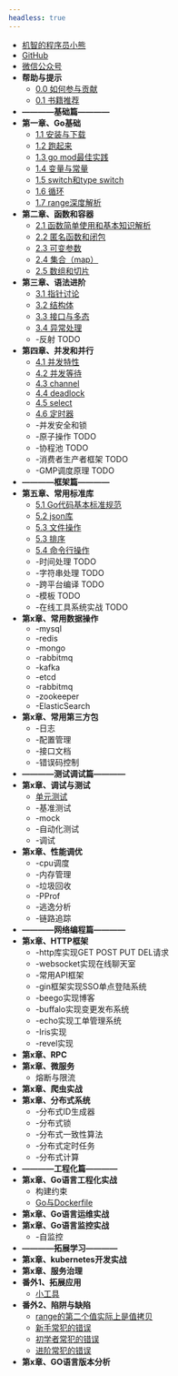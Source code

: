 ```yaml
---
headless: true
---
```


* [机智的程序员小熊](https://coding3min.com)
* [GitHub](https://github.com/minibear2333/)
* [微信公众号](qrcode.md)
* **帮助与提示**
    * [0.0 如何参与贡献](howToContribute.md)
    * [0.1 书籍推荐](books-share.md)
* **————基础篇————**
* **第一章、Go基础**
    * [1.1 安装与下载](1.base/1-1-install-download.md)
    * [1.2 跑起来](1.base/1-2-hello-world.md)
    * [1.3 go mod最佳实践](1.base/1-3-go-mod.md)
    * [1.4 变量与常量](1.base/1-4-variables.md)
    * [1.5 switch和type switch](1.base/1-5-switch和typeswitch.md)
    * [1.6 循环](1.base/1-6-for-range.md)
    * [1.7 range深度解析](1.base/1-7-range深度解析.md)
* **第二章、函数和容器**
    * [2.1 函数简单使用和基本知识解析](2.func-containers/2-1-func.md)
    * [2.2 匿名函数和闭包](2.func-containers/2-2-匿名函数和闭包.md)
    * [2.3 可变参数](2.func-containers/2-3-可变参数.md)
    * [2.4 集合（map）](2.func-containers/2-4-map.md)
    * [2.5 数组和切片](2.func-containers/2-5-数组和切片.md)
* **第三章、语法进阶**
    * [3.1 指针讨论](3.grammar-advancement/3-1-point.md)
    * [3.2 结构体](3.grammar-advancement/3-2-struct.md)
    * [3.3 接口与多态](3.grammar-advancement/3-3-接口与多态.md)
    * [3.4 异常处理](3.grammar-advancement/3-4-异常处理.md)
    * -反射 TODO
* **第四章、并发和并行**
    * [4.1 并发特性](4.concurrent/4-1-go语言中的并发特性.md)
    * [4.2 并发等待 ](4.concurrent/4-2-goroutine-wait.md)
    * [4.3 channel](4.concurrent/4-3-channel.md)
    * [4.4 deadlock](4.concurrent/4-4-deadlock.md)
    * [4.5 select](4.concurrent/4-5-select.md)
    * [4.6 定时器](4.concurrent/4-6-cron.md)
    * -并发安全和锁
    * -原子操作 TODO
    * -协程池 TODO
    * -消费者生产者框架 TODO
    * -GMP调度原理 TODO
* **————框架篇————**
* **第五章、常用标准库**
    * [5.1 Go代码基本标准规范](5.standard-library/5.1-Go代码基本标准规范.md)
    * [5.2 json库](5.standard-library/5.2-json.md)
    * [5.3 文件操作](5.standard-library/5.3-Go文件操作大全.md)
    * [5.3 排序](5.standard-library/切片排序sort包的使用.md)
    * [5.4 命令行操作](5.standard-library/flag包读取命令行配置.md)
    * -时间处理 TODO
    * -字符串处理 TODO
    * -跨平台编译 TODO
    * -模板 TODO
    * -在线工具系统实战 TODO
* **第x章、常用数据操作**
    * -mysql
    * -redis
    * -mongo
    * -rabbitmq
    * -kafka
    * -etcd
    * -rabbitmq
    * -zookeeper
    * -ElasticSearch
* **第x章、常用第三方包**
    * -日志
    * -配置管理
    * -接口文档
    * -错误码控制
* **————测试调试篇————**
* **第x章、调试与测试**
    * [单元测试](https://mp.weixin.qq.com/s/ltRpuolYuOa8cXivLZLlUw)
    * -基准测试
    * -mock
    * -自动化测试
    * -调试
* **第x章、性能调优**
    * -cpu调度
    * -内存管理
    * -垃圾回收
    * -PProf
    * -逃逸分析
    * -链路追踪
* **————网络编程篇————**
* **第x章、HTTP框架**
    * -http库实现GET POST PUT DEL请求
    * -websocket实现在线聊天室
    * -常用API框架
    * -gin框架实现SSO单点登陆系统
    * -beego实现博客
    * -buffalo实现变更发布系统
    * -echo实现工单管理系统
    * -Iris实现
    * -revel实现
* **第x章、RPC**
* **第x章、微服务**
    * 熔断与限流
* **第x章、爬虫实战**
* **第x章、分布式系统**
  * -分布式ID生成器
  * -分布式锁
  * -分布式一致性算法
  * -分布式定时任务
  * -分布式计算
* **————工程化篇————**
* **第x章、Go语言工程化实战**
    * 构建约束
    * [Go与Dockerfile](工程化实践/Golang打镜像Dockerfile的写法.md)
* **第x章、Go语言运维实战**
* **第x章、Go语言监控实战**
    * -自监控
* **————拓展学习————**
* **第x章、kubernetes开发实战**
* **第x章、服务治理**
* **番外1、拓展应用**
    * [小工具](tools/README.md)
* **番外2、陷阱与缺陷**
    * [range的第二个值实际上是值拷贝](impossible/range/README.md)
    * [新手常犯的错误](impossible/新手常犯的错误.md)
    * [初学者常犯的错误](impossible/初学者常犯的错误.md)
    * [进阶常犯的错误](impossible/进阶常犯的错误.md)
* **第x章、GO语言版本分析**

